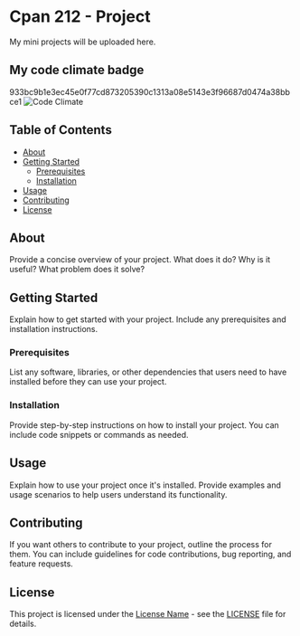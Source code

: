 # Cpan 212 - Project

My mini projects will be uploaded here.

## My code climate badge
933bc9b1e3ec45e0f77cd873205390c1313a08e5143e3f96687d0474a38bbce1
![Code Climate](933bc9b1e3ec45e0f77cd873205390c1313a08e5143e3f96687d0474a38bbce1)


## Table of Contents

- [About](#about)
- [Getting Started](#getting-started)
  - [Prerequisites](#prerequisites)
  - [Installation](#installation)
- [Usage](#usage)
- [Contributing](#contributing)
- [License](#license)

## About

Provide a concise overview of your project. What does it do? Why is it useful? What problem does it solve?

## Getting Started

Explain how to get started with your project. Include any prerequisites and installation instructions.

### Prerequisites

List any software, libraries, or other dependencies that users need to have installed before they can use your project.

### Installation

Provide step-by-step instructions on how to install your project. You can include code snippets or commands as needed.

## Usage

Explain how to use your project once it's installed. Provide examples and usage scenarios to help users understand its functionality.

## Contributing

If you want others to contribute to your project, outline the process for them. You can include guidelines for code contributions, bug reporting, and feature requests.

## License

This project is licensed under the [License Name](LICENSE) - see the [LICENSE](LICENSE) file for details.
